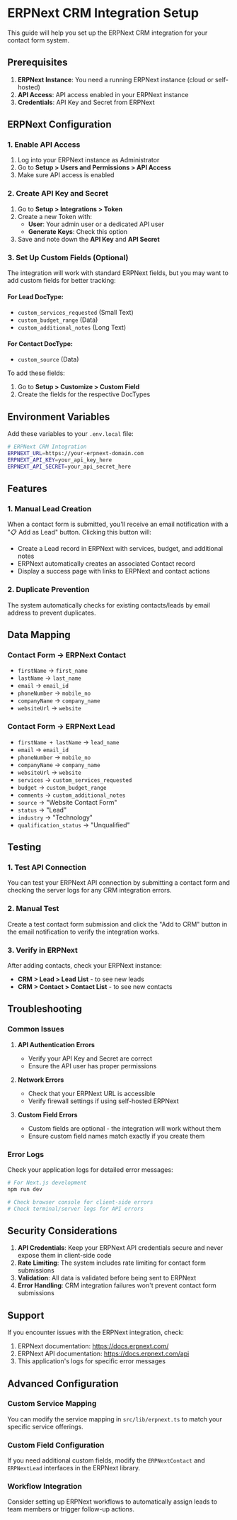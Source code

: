 # ERPNext CRM Integration Setup

This guide will help you set up the ERPNext CRM integration for your contact form system.

## Prerequisites

1. **ERPNext Instance**: You need a running ERPNext instance (cloud or self-hosted)
2. **API Access**: API access enabled in your ERPNext instance
3. **Credentials**: API Key and Secret from ERPNext

## ERPNext Configuration

### 1. Enable API Access

1. Log into your ERPNext instance as Administrator
2. Go to **Setup > Users and Permissions > API Access**
3. Make sure API access is enabled

### 2. Create API Key and Secret

1. Go to **Setup > Integrations > Token**
2. Create a new Token with:
   - **User**: Your admin user or a dedicated API user
   - **Generate Keys**: Check this option
3. Save and note down the **API Key** and **API Secret**

### 3. Set Up Custom Fields (Optional)

The integration will work with standard ERPNext fields, but you may want to add custom fields for better tracking:

#### For Lead DocType:
- `custom_services_requested` (Small Text)
- `custom_budget_range` (Data)
- `custom_additional_notes` (Long Text)

#### For Contact DocType:
- `custom_source` (Data)

To add these fields:
1. Go to **Setup > Customize > Custom Field**
2. Create the fields for the respective DocTypes

## Environment Variables

Add these variables to your `.env.local` file:

```bash
# ERPNext CRM Integration
ERPNEXT_URL=https://your-erpnext-domain.com
ERPNEXT_API_KEY=your_api_key_here
ERPNEXT_API_SECRET=your_api_secret_here
```

## Features

### 1. Manual Lead Creation

When a contact form is submitted, you'll receive an email notification with a "📋 Add as Lead" button. Clicking this button will:

- Create a Lead record in ERPNext with services, budget, and additional notes
- ERPNext automatically creates an associated Contact record
- Display a success page with links to ERPNext and contact actions

### 2. Duplicate Prevention

The system automatically checks for existing contacts/leads by email address to prevent duplicates.

## Data Mapping

### Contact Form → ERPNext Contact
- `firstName` → `first_name`
- `lastName` → `last_name`
- `email` → `email_id`
- `phoneNumber` → `mobile_no`
- `companyName` → `company_name`
- `websiteUrl` → `website`

### Contact Form → ERPNext Lead
- `firstName + lastName` → `lead_name`
- `email` → `email_id`
- `phoneNumber` → `mobile_no`
- `companyName` → `company_name`
- `websiteUrl` → `website`
- `services` → `custom_services_requested`
- `budget` → `custom_budget_range`
- `comments` → `custom_additional_notes`
- `source` → "Website Contact Form"
- `status` → "Lead"
- `industry` → "Technology"
- `qualification_status` → "Unqualified"

## Testing

### 1. Test API Connection

You can test your ERPNext API connection by submitting a contact form and checking the server logs for any CRM integration errors.

### 2. Manual Test

Create a test contact form submission and click the "Add to CRM" button in the email notification to verify the integration works.

### 3. Verify in ERPNext

After adding contacts, check your ERPNext instance:
- **CRM > Lead > Lead List** - to see new leads
- **CRM > Contact > Contact List** - to see new contacts

## Troubleshooting

### Common Issues

1. **API Authentication Errors**
   - Verify your API Key and Secret are correct
   - Ensure the API user has proper permissions

2. **Network Errors**
   - Check that your ERPNext URL is accessible
   - Verify firewall settings if using self-hosted ERPNext

3. **Custom Field Errors**
   - Custom fields are optional - the integration will work without them
   - Ensure custom field names match exactly if you create them

### Error Logs

Check your application logs for detailed error messages:
```bash
# For Next.js development
npm run dev

# Check browser console for client-side errors
# Check terminal/server logs for API errors
```

## Security Considerations

1. **API Credentials**: Keep your ERPNext API credentials secure and never expose them in client-side code
2. **Rate Limiting**: The system includes rate limiting for contact form submissions
3. **Validation**: All data is validated before being sent to ERPNext
4. **Error Handling**: CRM integration failures won't prevent contact form submissions

## Support

If you encounter issues with the ERPNext integration, check:

1. ERPNext documentation: https://docs.erpnext.com/
2. ERPNext API documentation: https://docs.erpnext.com/api
3. This application's logs for specific error messages

## Advanced Configuration

### Custom Service Mapping

You can modify the service mapping in `src/lib/erpnext.ts` to match your specific service offerings.

### Custom Field Configuration

If you need additional custom fields, modify the `ERPNextContact` and `ERPNextLead` interfaces in the ERPNext library.

### Workflow Integration

Consider setting up ERPNext workflows to automatically assign leads to team members or trigger follow-up actions. 